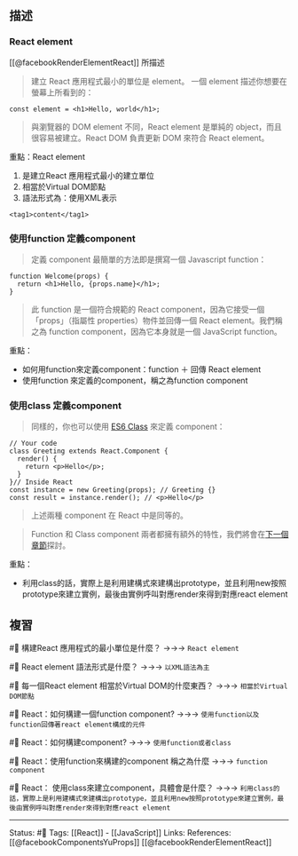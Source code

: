 ## 描述
### React element


[[@facebookRenderElementReact]] 所描述

> 建立 React 應用程式最小的單位是 element。
> 一個 element 描述你想要在螢幕上所看到的：

```
const element = <h1>Hello, world</h1>;
```

> 與瀏覽器的 DOM element 不同，React element 是單純的 object，而且很容易被建立。React DOM 負責更新 DOM 來符合 React element。

重點：React element
1. 是建立React 應用程式最小的建立單位
2. 相當於Virtual DOM節點
3. 語法形式為：使用XML表示
```
<tag1>content</tag1>
```


### 使用function 定義component
> 定義 component 最簡單的方法即是撰寫一個 Javascript function：

```
function Welcome(props) {
  return <h1>Hello, {props.name}</h1>;
}
```

> 此 function 是一個符合規範的 React component，因為它接受一個「props」（指屬性 properties）物件並回傳一個 React element。我們稱之為 function component，因為它本身就是一個 JavaScript function。

重點：
- 如何用function來定義component：function ＋ 回傳 React element 
- 使用function 來定義的component，稱之為function component

### 使用class 定義component


> 同樣的，你也可以使用 [ES6 Class](https://developer.mozilla.org/en/docs/Web/JavaScript/Reference/Classes) 來定義 component：

```
// Your code  
class Greeting extends React.Component {  
  render() {  
    return <p>Hello</p>;  
  }  
}// Inside React  
const instance = new Greeting(props); // Greeting {}  
const result = instance.render(); // <p>Hello</p>
```

> 上述兩種 component 在 React 中是同等的。

> Function 和 Class component 兩者都擁有額外的特性，我們將會在[下一個章節](https://zh-hant.reactjs.org/docs/state-and-lifecycle.html)探討。


重點：
- 利用class的話，實際上是利用建構式來建構出prototype，並且利用new按照prototype來建立實例，最後由實例呼叫對應render來得到對應react element

## 複習

#🧠 構建React 應用程式的最小單位是什麼？ ->->-> `React element`
<!--SR:!2023-02-13,115,250-->

#🧠 React element 語法形式是什麼？ ->->-> `以XML語法為主`
<!--SR:!2023-06-14,193,250-->

#🧠 每一個React element 相當於Virtual DOM的什麼東西？ ->->-> `相當於Virtual DOM節點`
<!--SR:!2023-04-08,147,250-->

#🧠 React：如何構建一個function component? ->->-> `使用function以及function回傳著react element構成的元件`
<!--SR:!2023-06-04,186,250-->

#🧠 React：如何構建component?  ->->-> `使用function或者class`
<!--SR:!2023-05-26,179,250-->

#🧠 React：使用function來構建的component 稱之為什麼 ->->-> `function component`
<!--SR:!2023-06-05,186,250-->

#🧠 React： 使用class來建立component，具體會是什麼？ ->->-> `利用class的話，實際上是利用建構式來建構出prototype，並且利用new按照prototype來建立實例，最後由實例呼叫對應render來得到對應react element`
<!--SR:!2023-10-06,255,250-->

---
Status: #🌱 
Tags:
[[React]] - [[JavaScript]]
Links:
References:
[[@facebookComponentsYuProps]]
[[@facebookRenderElementReact]]